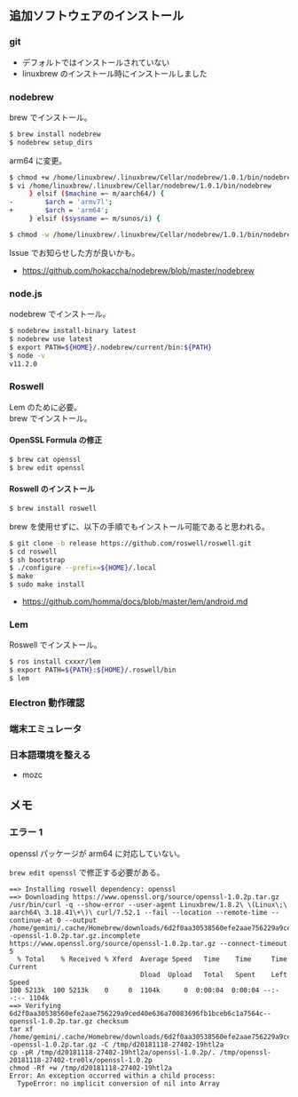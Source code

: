 
## 追加ソフトウェアのインストール

### git
- デフォルトではインストールされていない
- linuxbrew のインストール時にインストールしました

### nodebrew
brew でインストール。

````sh
$ brew install nodebrew
$ nodebrew setup_dirs
````

arm64 に変更。
````sh
$ chmod +w /home/linuxbrew/.linuxbrew/Cellar/nodebrew/1.0.1/bin/nodebrew
$ vi /home/linuxbrew/.linuxbrew/Cellar/nodebrew/1.0.1/bin/nodebrew
     } elsif ($machine =~ m/aarch64/) {
-        $arch = 'armv7l';
+        $arch = 'arm64';
     } elsif ($sysname =~ m/sunos/i) {

$ chmod -w /home/linuxbrew/.linuxbrew/Cellar/nodebrew/1.0.1/bin/nodebrew
````

Issue でお知らせした方が良いかも。
- https://github.com/hokaccha/nodebrew/blob/master/nodebrew

### node.js
nodebrew でインストール。

````sh
$ nodebrew install-binary latest
$ nodebrew use latest
$ export PATH=${HOME}/.nodebrew/current/bin:${PATH}
$ node -v
v11.2.0
````

### Roswell
Lem のために必要。  
brew でインストール。

#### OpenSSL Formula の修正


````sh
$ brew cat openssl
$ brew edit openssl
````

#### Roswell のインストール

````sh
$ brew install roswell
````

brew を使用せずに、以下の手順でもインストール可能であると思われる。

````sh
$ git clone -b release https://github.com/roswell/roswell.git
$ cd roswell
$ sh bootstrap
$ ./configure --prefix=${HOME}/.local
$ make
$ sudo make install
````

- https://github.com/homma/docs/blob/master/lem/android.md

### Lem
Roswell でインストール。

````sh
$ ros install cxxxr/lem
$ export PATH=${PATH}:${HOME}/.roswell/bin
$ lem
````

### Electron 動作確認

### 端末エミュレータ

### 日本語環境を整える
- mozc

## メモ

### エラー 1

openssl パッケージが arm64 に対応していない。  

`brew edit openssl` で修正する必要がある。

````
==> Installing roswell dependency: openssl
==> Downloading https://www.openssl.org/source/openssl-1.0.2p.tar.gz
/usr/bin/curl -q --show-error --user-agent Linuxbrew/1.8.2\ \(Linux\;\ aarch64\ 3.18.41\+\)\ curl/7.52.1 --fail --location --remote-time --continue-at 0 --output /home/gemini/.cache/Homebrew/downloads/6d2f0aa30538560efe2aae756229a9ced40e636a70083696fb1bceb6c1a7564c--openssl-1.0.2p.tar.gz.incomplete https://www.openssl.org/source/openssl-1.0.2p.tar.gz --connect-timeout 5
  % Total    % Received % Xferd  Average Speed   Time    Time     Time  Current
                                 Dload  Upload   Total   Spent    Left  Speed
100 5213k  100 5213k    0     0  1104k      0  0:00:04  0:00:04 --:--:-- 1104k
==> Verifying 6d2f0aa30538560efe2aae756229a9ced40e636a70083696fb1bceb6c1a7564c--openssl-1.0.2p.tar.gz checksum
tar xf /home/gemini/.cache/Homebrew/downloads/6d2f0aa30538560efe2aae756229a9ced40e636a70083696fb1bceb6c1a7564c--openssl-1.0.2p.tar.gz -C /tmp/d20181118-27402-19htl2a
cp -pR /tmp/d20181118-27402-19htl2a/openssl-1.0.2p/. /tmp/openssl-20181118-27402-tre0lx/openssl-1.0.2p
chmod -Rf +w /tmp/d20181118-27402-19htl2a
Error: An exception occurred within a child process:
  TypeError: no implicit conversion of nil into Array
````